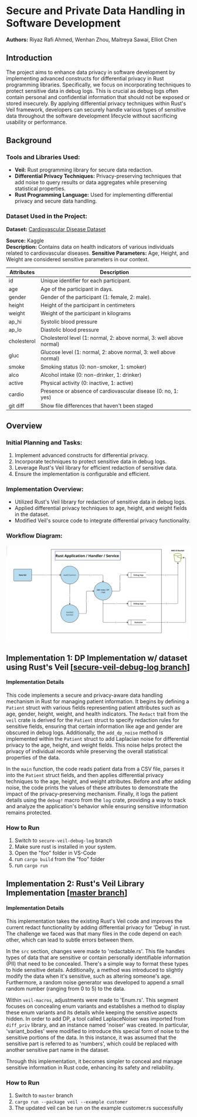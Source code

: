 # Secure and Private Data Handling in Software Development

**Authors:** Riyaz Rafi Ahmed, Wenhan Zhou, Maitreya Sawai, Elliot Chen

## Introduction

The project aims to enhance data privacy in software development by implementing advanced constructs for differential privacy in Rust programming libraries. Specifically, we focus on incorporating techniques to protect sensitive data in debug logs. This is crucial as debug logs often contain personal and confidential information that should not be exposed or stored insecurely. By applying differential privacy techniques within Rust's Veil framework, developers can securely handle various types of sensitive data throughout the software development lifecycle without sacrificing usability or performance.


## Background

### Tools and Libraries Used:

- **Veil:** Rust programming library for secure data redaction.
- **Differential Privacy Techniques:** Privacy-preserving techniques that add noise to query results or data aggregates while preserving statistical properties.
- **Rust Programming Language:** Used for implementing differential privacy and secure data handling.

### Dataset Used in the Project:

**Dataset:**   [Cardiovascular Disease Dataset](https://www.kaggle.com/datasets/sulianova/cardiovascular-disease-dataset)

**Source:** Kaggle  
**Description:** Contains data on health indicators of various individuals related to cardiovascular diseases.
**Sensitive Parameters:** Age, Height, and Weight are considered sensitive parameters in our context.

| Attributes | Description |
| --- | --- |
| id | Unique identifier for each participant.|
| age | Age of the participant in days. |
| gender| Gender of the participant (1: female, 2: male).|
| height| Height of the participant in centimeters |
| weight | Weight of the participant in kilograms |
| ap_hi| Systolic blood pressure |
| ap_lo| Diastolic blood pressure |
| cholesterol| Cholesterol level (1: normal, 2: above normal, 3: well above normal)|
| gluc| Glucose level (1: normal, 2: above normal, 3: well above normal)|
| smoke| Smoking status (0: non-smoker, 1: smoker) |
|alco| Alcohol intake (0: non-drinker, 1: drinker) |
| active| Physical activity (0: inactive, 1: active)|
| cardio| Presence or absence of cardiovascular disease (0: no, 1: yes) |
| git diff | Show file differences that haven't been staged |




## Overview

### Initial Planning and Tasks:

1. Implement advanced constructs for differential privacy.
2. Incorporate techniques to protect sensitive data in debug logs.
3. Leverage Rust's Veil library for efficient redaction of sensitive data.
4. Ensure the implementation is configurable and efficient.

### Implementation Overview:

- Utilized Rust's Veil library for redaction of sensitive data in debug logs.
- Applied differential privacy techniques to age, height, and weight fields in the dataset.
- Modified Veil's source code to integrate differential privacy functionality.

### Workflow Diagram:
![alt text](https://github.com/vivian271/secure-veil-debug-log/blob/secure-debug-log/Graphs/DFD.png)

## Implementation 1: DP Implementation w/ dataset using Rust's Veil [[secure-veil-debug-log branch](https://github.com/vivian271/secure-veil-debug-log)]
#### Implementation Details

This code implements a secure and privacy-aware data handling mechanism in Rust for managing patient information. It begins by defining a `Patient` struct with various fields representing patient attributes such as age, gender, height, weight, and health indicators. The `Redact` trait from the `veil` crate is derived for the `Patient` struct to specify redaction rules for sensitive fields, ensuring that certain information like age and gender are obscured in debug logs. Additionally, the `add_dp_noise` method is implemented within the `Patient` struct to add Laplacian noise for differential privacy to the age, height, and weight fields. This noise helps protect the privacy of individual records while preserving the overall statistical properties of the data.

In the `main` function, the code reads patient data from a CSV file, parses it into the `Patient` struct fields, and then applies differential privacy techniques to the age, height, and weight attributes. Before and after adding noise, the code prints the values of these attributes to demonstrate the impact of the privacy-preserving mechanism. Finally, it logs the patient details using the `debug!` macro from the `log` crate, providing a way to track and analyze the application's behavior while ensuring sensitive information remains protected.

### How to Run

1. Switch to `secure-veil-debug-log` branch
2. Make sure rust is installed in your system.
3. Open the "foo" folder in VS-Code
4. run `cargo build` from the "foo" folder
5. run `cargo run`

## Implementation 2: Rust's Veil Library Implementation [[master branch](https://github.com/vivian271/secure-veil-debug-log/tree/master)]
#### Implementation Details
This implementation takes the existing Rust's Veil code and improves the current redact functionality by adding differential privacy for 'Debug' in rust. The challenge we faced was that many files in the code depend on each other, which can lead to subtle errors between them.

In the `src` section, changes were made to 'redactable.rs'. This file handles types of data that are sensitive or contain personally identifiable information (PII) that need to be concealed. There's a simple way to format these types to hide sensitive details. Additionally, a method was introduced to slightly modify the data when it's sensitive, such as altering someone's age. Furthermore, a random noise generator was developed to append a small random number (ranging from 0 to 5) to the data.

Within `veil-macros`, adjustments were made to 'Enum.rs'. This segment focuses on concealing enum variants and  establishes a method to display these enum variants and its details while keeping the sensitive aspects hidden. In order to add DP, a tool called LaplaceNoiser was imported from `diff_priv` library, and an instance named 'noiser' was created. In particular, 'variant_bodies' were modified to introduce this special form of noise to the sensitive portions of the data. In this instance, it was assumed that the sensitive part is referred to as 'numbers', which could be replaced with another sensitive part name in the dataset.

Through this implementation, it becomes simpler to conceal and manage sensitive information in Rust code, enhancing its safety and reliability.

### How to Run

1. Switch to `master` branch
2. ```cargo run --package veil --example customer```
3. The updated veil can be run on the example customer.rs successfully
